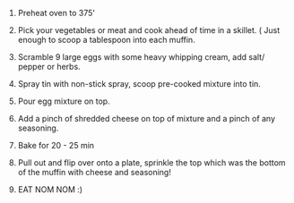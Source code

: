 1. Preheat oven to 375'

2.  Pick your vegetables or meat and cook ahead of time in a skillet. ( Just enough to scoop a tablespoon into each muffin. 

3. Scramble 9 large eggs with some heavy whipping cream, add salt/ pepper or herbs.

4. Spray tin with non-stick spray, scoop pre-cooked  mixture into tin.

5. Pour egg mixture on top.

6. Add a pinch of shredded cheese on top of mixture and a pinch of any seasoning.

7. Bake for 20 - 25 min

8. Pull out and flip over onto a plate, sprinkle the top which was the bottom of the muffin with cheese and seasoning!

9. EAT NOM NOM :) 